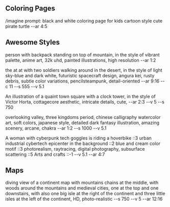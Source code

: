 
## Coloring Pages

/imagine prompt: black and white coloring page for kids cartoon style cute pirate turtle --ar 4:5


## Awesome Styles

person with backpack standing on top of mountain, in the style of vibrant palette, anime art, 32k uhd, painted illustrations, high resolution --ar 1:2

the at at with two soldiers walking around in the desert, in the style of light sky-blue and dark white, futuristic spacecraft design, angura kei, rusty debris, subtle color variations, pencilsteampunk, detail-oriented --ar 9:16 --c 11 --s 555 --v 5.1

An illustration of a quaint town square with a clock tower, in the style of Victor Horta, cottagecore aesthetic, intricate details, cute, --ar 2:3  --v 5 --s 750

overlooking valley, three kingdoms period, chinese calligraphy watercolor art, soft colors, japanese style, detailed dark fantasy illustration, amazing scenery, arcane, chakra --ar 1:2 --s 1000  --v 5.1

A woman with cyberpunk tech goggles is riding a hoverbike ::3 urban industrial cybertech epicenter in the background ::2 blue and cream color motif ::3 photorealism, raytracing, digital photography, subsurface scattering ::5 Arts and crafts ::-1 --v 5.1 --ar 4:7

## Maps

diving view of a continent map with mountains chains at the middle, with woods around the mountains and medieval cities, one at the top and one downstairs, with also one big isle at the right of the continent and three little isles at the left of the continent, HD, photo-realistic --s 750 --v 5 --ar 12:16


